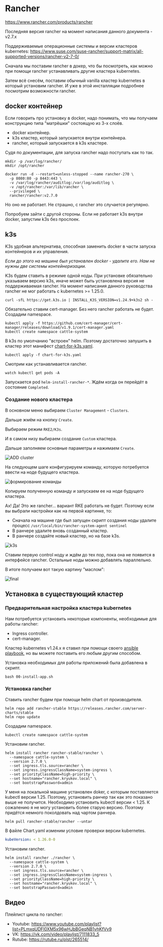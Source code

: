 # Rancher

https://www.rancher.com/products/rancher

Последняя версия rancher на момент написания данного документа - v2.7.x

Поддерживаемые операционные системы и версии кластеров kubernetes: 
https://www.suse.com/suse-rancher/support-matrix/all-supported-versions/rancher-v2-7-0/

Сначала мы поставим rancher в докер, что бы посмотреть, как можно при помощи rancher устанавливать другие
кластера kubernetes.

Затем всё снесём, поставим обычный vanilla кластер kubernetes в который установим rancher. И уже в этой
инсталляции подробнее посмотрим возможности rancher.

## docker контейнер

Если говорить про установку в docker, надо понимать, что мы получаем конструкцию типа "матрёшки" состоящую
из 3-х слоёв.

* docker контейнер.
* k3s кластер, который запускается внутри контейнера.
* rancher, который запускается в k3s кластере.

Судя по документации, для запуска rancher надо поступать как то так.

```shell
mkdir -p /var/log/rancher/
mkdir /opt/rancher

docker run -d --restart=unless-stopped --name rancher-270 \
  -p 8080:80 -p 8443:443 \
  -v /var/log/rancher/auditlog:/var/log/auditlog \
  -v /opt/rancher:/var/lib/rancher \
  --privileged \
  rancher/rancher:v2.7.0
```

Но оно не работает. Не страшно, с rancher это случается регулярно. 

Попробуем зайти с другой стороны. Если не работает k3s внутри docker, запустим k3s без прослоек.

## k3s 

K3s удобная альтернатива, способная заменить docker в части запуска контейнеров и их управления.

_Если до этого на машине был установлен docker - удалите его. Нам не нужны две системы контейнеризации._

K3s будем ставить в режиме одной ноды. 
При установке обязательно указываем версию k3s, иначе может быть установлена версия не поддерживаемая
rancher. На момент написания данного руководства rancher не мог работать с kubernetes >= 1.25.0. 

```shell
curl -sfL https://get.k3s.io | INSTALL_K3S_VERSION=v1.24.9+k3s2 sh -
```

Обязательно ставим cert-manager. Без него rancher работать не будет. Создадим namespace.

```shell
kubectl apply -f https://github.com/cert-manager/cert-manager/releases/download/v1.9.1/cert-manager.yaml
kubectl create namespace cattle-system
```

В k3s по умолчанию "встроен" helm. Поэтому достаточно запушить в кластер 
этот манифест [chart-for-k3s.yaml](chart-for-k3s.yaml).

```shell
kubectl apply -f chart-for-k3s.yaml
```

Смотрим как устанавливается rancher.

```shellwatch 
watch kubectl get pods -A
```

Запускается pod `helm-install-rancher-*`. Ждём когда он перейдёт в состояние `Completed`.

### Создание нового кластера

В основном меню выбираем `Cluster Management` - `Clusters`.

Дальше жмём на кнопку `Create`.

Выбираем режим `RKE2/K3s`.

И в самом низу выбираем создание `Custom` кластера.

Дальше заполняем основные параметры и нажимаем `Create`.

![ADD cluster](images/pic1.png)

На следующем шаге конфигурируем команду, которую потребуется ввести на ноде
будущего кластера.

![формирование команды](images/pic2.png)

Копируем полученную команду и запускаем ее на ноде будущего кластера.

Ах! Да! Это же rancher... вариант RKE работать не будет. Поэтому если вы выбрали настройки как на первой
картинке, то:

* Сначала на машине где был запущен скрипт создания ноды удалите процесс `/usr/local/bin/rancher-system-agent sentinel`
* В ранчере удалите вновь созданный кластер.
* В ранчере создайте новый кластер, но на базе k3s.

![k3s](images/pic3.png)

Ставим первую control ноду и ждём до тех пор, пока она не появится в интерфейсе rancher. Остальные ноды
можно добавлять параллельно.

В итоге получаем вот такую картину "маслом":

![final](images/pic4.png)


## Установка в существующий кластер

### Предварительная настройка кластера kubernetes

Нам потребуется установить некоторые компоненты, необходимые для работы rancher:

* Ingress controller.
* cert-manager.

Кластер kubernetes v1.24.x я ставил при помощи своего [ansible playbook](https://github.com/BigKAA/00-kube-ansible),
но вы можете поставить его любым другим способом.

Установка необходимых для работы приложений была добавлена в скрипт.

```shell
bash 00-install-app.sh
```

### Установка rancher

Ставить rancher будем при помощи helm chart от производителя.

```shell
helm repo add rancher-stable https://releases.rancher.com/server-charts/stable
helm repo update
```

Создадим namespace.

```shell
kubectl create namespace cattle-system
```

Установим rancher. 

```shell
helm install rancher rancher-stable/rancher \
  --namespace cattle-system \
  --version 2.7.0 \
  --set ingress.tls.source=rancher \
  --set ingress.ingressClassName=system-ingress \
  --set priorityClassName=high-priority \
  --set hostname="rancher.kryukov.local" \
  --set bootstrapPassword=admin
```

У меня на локальной машине установлен doker, с которым поставляется kubectl
версии 1.25. Поэтому, установить ранчер так как это показано выше не получится.
Необходимо установить kubectl версии < 1.25.
К сожалению я не могу установить более старую версию. Поэтому
придётся немного поколдовать над чартом ранчера.

```shell
helm pull rancher-stable/rancher --untar
```

В файле Chart.yaml изменим условие проверки версии kubernetes.

```yaml
kubeVersion: < 1.26.0-0
```

Установим rancher. 

```shell
helm install rancher ./rancher \
  --namespace cattle-system \
  --version 2.7.0 \
  --set ingress.tls.source=rancher \
  --set ingress.ingressClassName=system-ingress \
  --set priorityClassName=high-priority \
  --set hostname="rancher.kryukov.local" \
  --set bootstrapPassword=admin
```

## Видео

Плейлист цикла по rancher: 
* Youtube: https://www.youtube.com/playlist?list=PLmxqUDFl0XM5x96wHJbBGeqNB1vhKfVv9
* VK: https://vk.com/video/playlist/7111833_5
* Rutube: https://rutube.ru/plst/265514/
